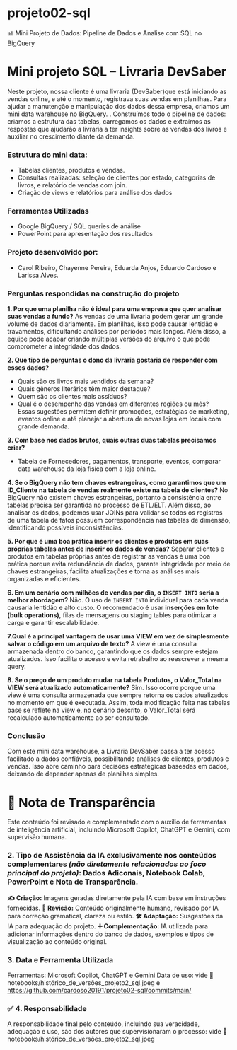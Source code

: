 # projeto02-sql
📊 Mini Projeto de Dados: Pipeline de Dados  e Analise com SQL no BigQuery 
# Mini projeto SQL – Livraria DevSaber
Neste projeto, nossa cliente é uma livraria (DevSaber)que está iniciando as vendas online, e até o momento, registrava suas vendas em planilhas. Para ajudar a manutenção e manipulação dos dados dessa empresa, criamos um mini data warehouse no BigQuery. .
Construímos todo o pipeline de dados: criamos a estrutura das tabelas, carregamos os dados e extraímos as respostas que ajudarão a livraria a ter insights sobre as vendas dos livros e auxiliar no crescimento diante da demanda.

### Estrutura do mini data:
- Tabelas clientes, produtos e vendas.
- Consultas realizadas: seleção de clientes por estado, categorias de livros, e relatório de vendas com join.
- Criação de views e relatórios para análise dos dados

### Ferramentas Utilizadas
- Google BigQuery / SQL queries de análise
- PowerPoint para apresentação dos resultados

### Projeto desenvolvido por:
- Carol Ribeiro, Chayenne Pereira, Eduarda Anjos, Eduardo Cardoso e Larissa Alves.

### Perguntas respondidas na construção do projeto
**1. Por que uma planilha não é ideal para uma empresa que quer analisar suas vendas a fundo?**
As vendas de uma livraria podem gerar um grande volume de dados diariamente. Em planilhas, isso pode causar lentidão e travamentos, dificultando análises por períodos mais longos. Além disso, a equipe pode acabar criando múltiplas versões do arquivo  o que pode  comprometer a integridade dos dados.

**2. Que tipo de perguntas o dono da livraria gostaria de responder com esses dados?**
- Quais são os livros mais vendidos da semana?
- Quais gêneros literários têm maior destaque?
- Quem são os clientes mais assíduos?
- Qual é o desempenho das vendas em diferentes regiões ou mês?  
    Essas sugestões permitem definir promoções, estratégias de marketing, eventos online e até planejar a abertura de novas lojas em locais com grande demanda.
    

**3. Com base nos dados brutos, quais outras duas tabelas precisamos criar?**
- Tabela de Fornecedores, pagamentos, transporte, eventos, comparar data warehouse da loja fisíca com a loja online.
  
**4. Se o BigQuery não tem chaves estrangeiras, como garantimos que um ID_Cliente na tabela de vendas realmente existe na tabela de clientes?**
No BigQuery não existem chaves estrangeiras, portanto a consistência entre tabelas precisa ser garantida no processo de ETL/ELT. Além disso, ao analisar os dados, podemos usar JOINs para validar se todos os registros de uma tabela de fatos possuem correspondência nas tabelas de dimensão, identificando possíveis inconsistências.

**5. Por que é uma boa prática inserir os clientes e produtos em suas próprias tabelas antes de inserir os dados de vendas?**
Separar clientes e produtos em tabelas próprias antes de registrar as vendas é uma boa prática porque evita redundância de dados, garante integridade por meio de chaves estrangeiras, facilita atualizações e torna as análises mais organizadas e eficientes.

**6. Em um cenário com milhões de vendas por dia, o `INSERT INTO` seria a melhor abordagem?**
Não. O uso de `INSERT INTO` individual para cada venda causaria lentidão e alto custo. O recomendado é usar **inserções em lote (bulk operations)**, filas de mensagens ou staging tables para otimizar a carga e garantir escalabilidade.

**7.Qual é a principal vantagem de usar uma VIEW em vez de simplesmente salvar o código em um arquivo de texto?**
A view é uma consulta armazenada dentro do banco, garantindo que os dados sempre estejam atualizados. Isso facilita o acesso e evita retrabalho ao reescrever a mesma query.

**8. Se o preço de um produto mudar na tabela Produtos, o Valor_Total na VIEW será atualizado automaticamente?**
Sim. Isso ocorre porque uma view é uma consulta armazenada que sempre retorna os dados atualizados no momento em que é executada. Assim, toda modificação feita nas tabelas base se reflete na view e, no cenário descrito, o Valor_Total será recalculado automaticamente ao ser consultado.

### Conclusão
Com este mini data warehouse, a Livraria DevSaber passa a ter acesso facilitado a dados confiáveis, possibilitando análises de clientes, produtos e vendas. Isso abre caminho para decisões estratégicas baseadas em dados, deixando de depender apenas de planilhas simples.

# 📢 Nota de Transparência
Este conteúdo foi revisado e complementado com o auxílio de ferramentas de inteligência artificial, incluindo Microsoft Copilot, ChatGPT e Gemini, com supervisão humana.

### 2. Tipo de Assistência da IA exclusivamente nos conteúdos **complementares** *(não diretamente relacionados ao foco principal do projeto)*: Dados Adiconais, Notebook Colab, PowerPoint e Nota de Transparência.
**✍️ Criação:** Imagens geradas diretamente pela IA com base em instruções fornecidas.
**🧹 Revisão:** Conteúdo originalmente humano, revisado por IA para correção gramatical, clareza ou estilo.
**🛠️ Adaptação:** Susgestões da IA para adequação do projeto.
**➕ Complementação:** IA utilizada para adicionar informações dentro do banco de dados, exemplos e tipos de visualização ao conteúdo original.

### 3. Data e Ferramenta Utilizada
Ferramentas: Microsoft Copilot, ChatGPT e Gemini
Data de uso: vide  📁 notebooks/histórico_de_versões_projeto2_sql.jpeg 
                    e https://github.com/cardoso20191/projeto02-sql/commits/main/

### **✅ 4. Responsabilidade**
A responsabilidade final pelo conteúdo, incluindo sua veracidade, adequação e uso, são dos autores que supervisionaram o processo: vide 📁 notebooks/histórico_de_versões_projeto2_sql.jpeg

